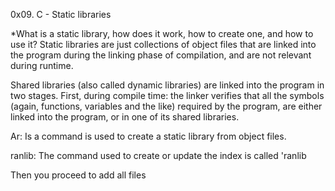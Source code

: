 0x09. C - Static libraries

*What is a static library, how does it work, how to create one, and how to use it?
Static libraries are just collections of object files that are linked into the program during the linking phase of compilation,
and are not relevant during runtime.

Shared libraries (also called dynamic libraries) are linked into the program in two stages. 
First, during compile time: the linker verifies that all the symbols (again, functions, variables and the like)
required by the program, are either linked into the program, or in one of its shared libraries.

Ar: 
Is a  command is used to create a static library from object files.

ranlib:
The command used to create or update the index is called 'ranlib

Then you proceed to add all files
